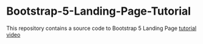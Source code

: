 # Bootstrap-5-Landing-Page-Tutorial
This repository contains a source code to Bootstrap 5 Landing Page [tutorial video](https://www.youtube.com/watch?v=1v_XcJsGtyA)
